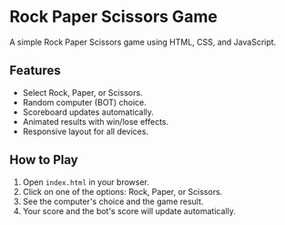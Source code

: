 # Rock Paper Scissors Game

A simple Rock Paper Scissors game using HTML, CSS, and JavaScript.

## Features

- Select Rock, Paper, or Scissors.
- Random computer (BOT) choice.
- Scoreboard updates automatically.
- Animated results with win/lose effects.
- Responsive layout for all devices.

## How to Play

1. Open `index.html` in your browser.
2. Click on one of the options: Rock, Paper, or Scissors.
3. See the computer's choice and the game result.
4. Your score and the bot's score will update automatically.
